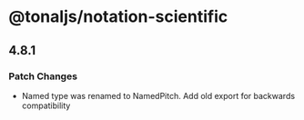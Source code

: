# @tonaljs/notation-scientific

## 4.8.1

### Patch Changes

- Named type was renamed to NamedPitch. Add old export for backwards compatibility
